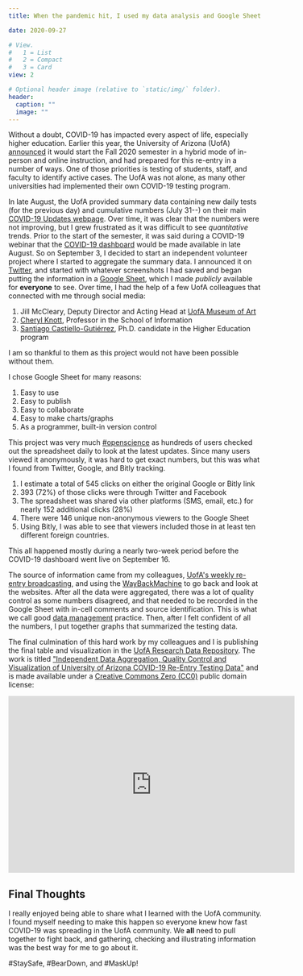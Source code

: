 ```yaml
---
title: When the pandemic hit, I used my data analysis and Google Sheet skills to inform

date: 2020-09-27

# View.
#   1 = List
#   2 = Compact
#   3 = Card
view: 2

# Optional header image (relative to `static/img/` folder).
header:
  caption: ""
  image: ""
---
```


Without a doubt, COVID-19 has impacted every aspect of life, especially higher
education. Earlier this year, the University of Arizona (UofA)
[announced](https://view.comms.arizona.edu/?qs=af589cd97cb2617e9fdf2ab657a0d6345f451dbc795ba254bc81195f60626149c14bc1d2f83064236848f4247e26ebfa57a0c9858c2d3201e12beef6136f1cf0df93fc33ec93b71912398904fbc91c6b)
it would start the Fall 2020 semester in a hybrid mode of in-person and online
instruction, and had prepared for this re-entry in a number of ways.
One of those priorities is testing of students, staff, and faculty to identify
active cases. The UofA was not alone, as many other universities had implemented
their own COVID-19 testing program.

In late August, the UofA provided summary data containing new daily tests
(for the previous day) and cumulative numbers (July 31--) on their main
[COVID-19 Updates webpage](https://covid19.arizona.edu/updates).  Over time, it
was clear that the numbers were not improving, but I grew frustrated as it was
difficult to see _quantitative_ trends.  Prior to the start of the semester, it
was said during a COVID-19 webinar that the
[COVID-19 dashboard](https://covid19.arizona.edu/dashboard) would be made
available in late August.  So on September 3, I decided to start an independent
volunteer project where I started to aggregate the summary data.  I announced
it on [Twitter](https://twitter.com/astrochunly/status/1301532415773478912), and
started with whatever screenshots I had saved and began putting the information
in a [Google Sheet](https://bit.ly/UArizona_COVID_Testing), which I made *publicly*
available for **everyone** to see. Over time, I had the help of a few UofA colleagues
that connected with me through social media:
 1. Jill McCleary, Deputy Director and Acting Head at [UofA Museum of Art](https://artmuseum.arizona.edu/)
 2. [Cheryl Knott](https://twitter.com/ironyofprint), Professor in the School of Information
 3. [Santiago Castiello-Gutiérrez](https://twitter.com/scastiello), Ph.D. candidate in the Higher Education program

I am so thankful to them as this project would not have been possible without them.

I chose Google Sheet for many reasons:
 1. Easy to use
 2. Easy to publish
 3. Easy to collaborate
 4. Easy to make charts/graphs
 5. As a programmer, built-in version control

This project was very much [#openscience](https://en.wikipedia.org/wiki/Open_science)
as hundreds of users checked out the spreadsheet daily to look at the latest updates.
Since many users viewed it anonymously, it was hard to get exact numbers, but this
was what I found from Twitter, Google, and Bitly tracking.
 1. I estimate a total of 545 clicks on either the original Google or Bitly link
 2. 393 (72%) of those clicks were through Twitter and Facebook
 3. The spreadsheet was shared via other platforms (SMS, email, etc.) for nearly
    152 additional clicks (28%)
 4. There were 146 unique non-anonymous viewers to the Google Sheet
 5. Using Bitly, I was able to see that viewers included those in at least ten
    different foreign countries.

This all happened mostly during a nearly two-week period before the COVID-19 dashboard
went live on September 16.

The source of information came from my colleagues,
[UofA's weekly re-entry broadcasting](https://www.youtube.com/c/universityofarizona),
and using the [WayBackMachine](https://archive.org/web/) to go back and look at the
websites. After all the data were aggregated, there was a lot of quality control as some
numbers disagreed, and that needed to be recorded in the Google Sheet with
in-cell comments and source identification.  This is what we call good
[data management](https://en.wikipedia.org/wiki/Data_management) practice. Then, after
I felt confident of all the numbers, I put together graphs that summarized the
testing data.

The final culmination of this hard work by my colleagues and I is publishing
the final table and visualization in the
[UofA Research Data Repository](https://arizona.figshare.com). The work is titled
["Independent Data Aggregation, Quality Control and Visualization of University of Arizona COVID-19 Re-Entry Testing Data"](https://doi.org/10.25422/azu.data.12966581) and is made available
under a [Creative Commons Zero (CC0)](https://creativecommons.org/publicdomain/zero/1.0/deed.en)
public domain license:

<iframe src="https://widgets.figshare.com/articles/12966581/embed?show_title=true" width="568" height="351" allowfullscreen frameborder="0"></iframe>


## Final Thoughts
I really enjoyed being able to share what I learned with the UofA community.
I found myself needing to make this happen so everyone knew how fast COVID-19
was spreading in the UofA community. We **all** need to pull together to
fight back, and gathering, checking and illustrating information was the best
way for me to go about it.

#StaySafe, #BearDown, and #MaskUp!


